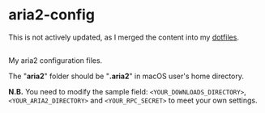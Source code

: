 # aria2-config

This is not actively updated, as I merged the content into my [dotfiles](https://github.com/g6ai/dotfiles).

##

My aria2 configuration files.

The "**aria2**" folder should be "**.aria2**" in macOS user's home directory.

**N.B.** You need to modify the sample field: `<YOUR_DOWNLOADS_DIRECTORY>`, `<YOUR_ARIA2_DIRECTORY>` and `<YOUR_RPC_SECRET>` to meet your own settings.
